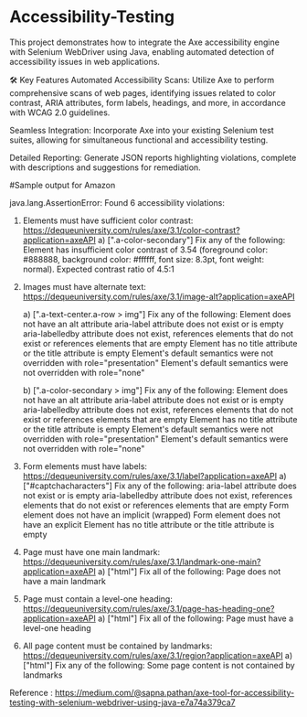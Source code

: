 # Accessibility-Testing

This project demonstrates how to integrate the Axe accessibility engine with Selenium WebDriver using Java, enabling automated detection of accessibility issues in web applications.

🛠️ Key Features
Automated Accessibility Scans: Utilize Axe to perform comprehensive scans of web pages, identifying issues related to color contrast, ARIA attributes, form labels, headings, and more, in accordance with WCAG 2.0 guidelines.

Seamless Integration: Incorporate Axe into your existing Selenium test suites, allowing for simultaneous functional and accessibility testing.

Detailed Reporting: Generate JSON reports highlighting violations, complete with descriptions and suggestions for remediation.


#Sample output for Amazon

java.lang.AssertionError: Found 6 accessibility violations:
1) Elements must have sufficient color contrast: https://dequeuniversity.com/rules/axe/3.1/color-contrast?application=axeAPI
   a) [".a-color-secondary"]
   Fix any of the following:
   Element has insufficient color contrast of 3.54 (foreground color: #888888, background color: #ffffff, font size: 8.3pt, font weight: normal). Expected contrast ratio of 4.5:1


2) Images must have alternate text: https://dequeuniversity.com/rules/axe/3.1/image-alt?application=axeAPI

   a) [".a-text-center.a-row > img"]
   Fix any of the following:
   Element does not have an alt attribute
   aria-label attribute does not exist or is empty
   aria-labelledby attribute does not exist, references elements that do not exist or references elements that are empty
   Element has no title attribute or the title attribute is empty
   Element's default semantics were not overridden with role="presentation"
   Element's default semantics were not overridden with role="none"

   b) [".a-color-secondary > img"]
   Fix any of the following:
   Element does not have an alt attribute
   aria-label attribute does not exist or is empty
   aria-labelledby attribute does not exist, references elements that do not exist or references elements that are empty
   Element has no title attribute or the title attribute is empty
   Element's default semantics were not overridden with role="presentation"
   Element's default semantics were not overridden with role="none"


3) Form elements must have labels: https://dequeuniversity.com/rules/axe/3.1/label?application=axeAPI
   a) ["#captchacharacters"]
   Fix any of the following:
   aria-label attribute does not exist or is empty
   aria-labelledby attribute does not exist, references elements that do not exist or references elements that are empty
   Form element does not have an implicit (wrapped) <label>
   Form element does not have an explicit <label>
   Element has no title attribute or the title attribute is empty


4) Page must have one main landmark: https://dequeuniversity.com/rules/axe/3.1/landmark-one-main?application=axeAPI
   a) ["html"]
   Fix all of the following:
   Page does not have a main landmark


5) Page must contain a level-one heading: https://dequeuniversity.com/rules/axe/3.1/page-has-heading-one?application=axeAPI
   a) ["html"]
   Fix all of the following:
   Page must have a level-one heading


6) All page content must be contained by landmarks: https://dequeuniversity.com/rules/axe/3.1/region?application=axeAPI
   a) ["html"]
   Fix any of the following:
   Some page content is not contained by landmarks

Reference : https://medium.com/@sapna.pathan/axe-tool-for-accessibility-testing-with-selenium-webdriver-using-java-e7a74a379ca7
   
